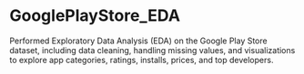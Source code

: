 # GooglePlayStore_EDA
Performed Exploratory Data Analysis (EDA) on the Google Play Store dataset, including data cleaning, handling missing values, and visualizations to explore app categories, ratings, installs, prices, and top developers.
